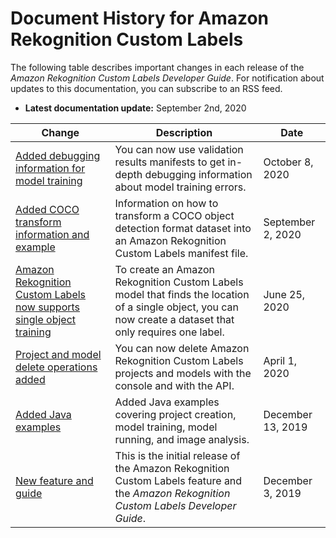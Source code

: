 # Document History for Amazon Rekognition Custom Labels<a name="document-history"></a>

The following table describes important changes in each release of the *Amazon Rekognition Custom Labels Developer Guide*\. For notification about updates to this documentation, you can subscribe to an RSS feed\. 
+ **Latest documentation update:** September 2nd, 2020

| Change | Description | Date | 
| --- |--- |--- |
| [Added debugging information for model training](#document-history) | You can now use validation results manifests to get in\-depth debugging information about model training errors\. | October 8, 2020 | 
| [Added COCO transform information and example](#document-history) | Information on how to transform a COCO object detection format dataset into an Amazon Rekognition Custom Labels manifest file\. | September 2, 2020 | 
| [Amazon Rekognition Custom Labels now supports single object training](#document-history) | To create an Amazon Rekognition Custom Labels model that finds the location of a single object, you can now create a dataset that only requires one label\. | June 25, 2020 | 
| [Project and model delete operations added](#document-history) | You can now delete Amazon Rekognition Custom Labels projects and models with the console and with the API\. | April 1, 2020 | 
| [Added Java examples](#document-history) | Added Java examples covering project creation, model training, model running, and image analysis\. | December 13, 2019 | 
| [New feature and guide](#document-history) | This is the initial release of the Amazon Rekognition Custom Labels feature and the *Amazon Rekognition Custom Labels Developer Guide*\. | December 3, 2019 | 